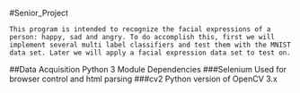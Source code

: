 #Senior_Project

	This program is intended to recognize the facial expressions of a person: happy, sad and angry. To do accomplish this, first we will implement several multi label classifiers and test them with the MNIST data set. Later we will apply a facial expression data set to test on. 

##Data Acquisition Python 3 Module Dependencies
###Selenium
	Used for browser control and html parsing
###cv2
	Python version of OpenCV 3.x
